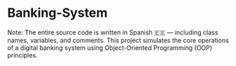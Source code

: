 # Banking-System
Note: The entire source code is written in Spanish 🇪🇸 — including class names, variables, and comments. This project simulates the core operations of a digital banking system using Object-Oriented Programming (OOP) principles.
